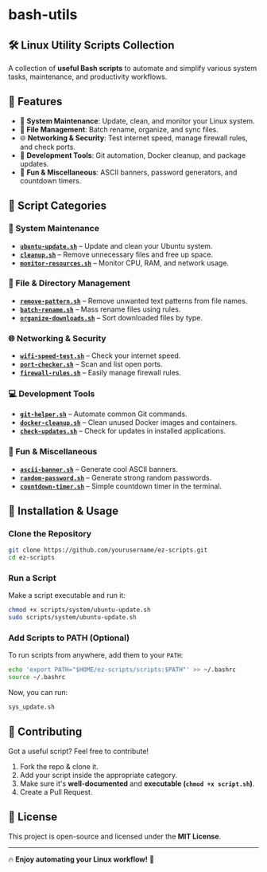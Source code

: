 # bash-utils
## 🛠 Linux Utility Scripts Collection

A collection of **useful Bash scripts** to automate and simplify various system tasks, maintenance, and productivity workflows.

## 📌 Features
- 🚀 **System Maintenance**: Update, clean, and monitor your Linux system.
- 📂 **File Management**: Batch rename, organize, and sync files.
- 🌐 **Networking & Security**: Test internet speed, manage firewall rules, and check ports.
- 🔧 **Development Tools**: Git automation, Docker cleanup, and package updates.
- 🎉 **Fun & Miscellaneous**: ASCII banners, password generators, and countdown timers.

## 📂 Script Categories

### 🔧 System Maintenance
- **[`ubuntu-update.sh`](scripts/system/ubuntu-update.sh)** – Update and clean your Ubuntu system.
- **[`cleanup.sh`](scripts/system/cleanup.sh)** – Remove unnecessary files and free up space.
- **[`monitor-resources.sh`](scripts/system/monitor-resources.sh)** – Monitor CPU, RAM, and network usage.

### 📂 File & Directory Management
- **[`remove-pattern.sh`](scripts/file-management/remove-pattern.sh)** – Remove unwanted text patterns from file names.
- **[`batch-rename.sh`](scripts/file-management/batch-rename.sh)** – Mass rename files using rules.
- **[`organize-downloads.sh`](scripts/file-management/organize-downloads.sh)** – Sort downloaded files by type.

### 🌐 Networking & Security
- **[`wifi-speed-test.sh`](scripts/networking/wifi-speed-test.sh)** – Check your internet speed.
- **[`port-checker.sh`](scripts/networking/port-checker.sh)** – Scan and list open ports.
- **[`firewall-rules.sh`](scripts/networking/firewall-rules.sh)** – Easily manage firewall rules.

### 💻 Development Tools
- **[`git-helper.sh`](scripts/dev-tools/git-helper.sh)** – Automate common Git commands.
- **[`docker-cleanup.sh`](scripts/dev-tools/docker-cleanup.sh)** – Clean unused Docker images and containers.
- **[`check-updates.sh`](scripts/dev-tools/check-updates.sh)** – Check for updates in installed applications.

### 🎉 Fun & Miscellaneous
- **[`ascii-banner.sh`](scripts/fun/ascii-banner.sh)** – Generate cool ASCII banners.
- **[`random-password.sh`](scripts/fun/random-password.sh)** – Generate strong random passwords.
- **[`countdown-timer.sh`](scripts/fun/countdown-timer.sh)** – Simple countdown timer in the terminal.

## 🚀 Installation & Usage
### Clone the Repository
```bash
git clone https://github.com/yourusername/ez-scripts.git
cd ez-scripts
```

### Run a Script
Make a script executable and run it:
```bash
chmod +x scripts/system/ubuntu-update.sh
sudo scripts/system/ubuntu-update.sh
```

### Add Scripts to PATH (Optional)
To run scripts from anywhere, add them to your `PATH`:
```bash
echo 'export PATH="$HOME/ez-scripts/scripts:$PATH"' >> ~/.bashrc
source ~/.bashrc
```
Now, you can run:
```bash
sys_update.sh
```

## 🤝 Contributing
Got a useful script? Feel free to contribute!

1. Fork the repo & clone it.
2. Add your script inside the appropriate category.
3. Make sure it's **well-documented** and **executable (`chmod +x script.sh`)**.
4. Create a Pull Request.

## 📜 License
This project is open-source and licensed under the **MIT License**.

---
🔥 **Enjoy automating your Linux workflow!** 🚀


